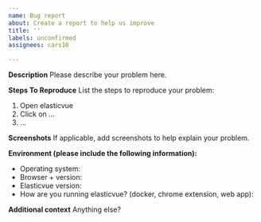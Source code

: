 ```yaml
---
name: Bug report
about: Create a report to help us improve
title: ''
labels: unconfirmed
assignees: cars10

---
```


**Description**
Please describe your problem here.

**Steps To Reproduce**
List the steps to reproduce your problem:
1. Open elasticvue
2. Click on ...
3. ...

**Screenshots**
If applicable, add screenshots to help explain your problem.

**Environment (please include the following information):**
 - Operating system:
 - Browser + version:
 - Elasticvue version:
 - How are you running elasticvue? (docker, chrome extension, web app):

**Additional context**
Anything else?
